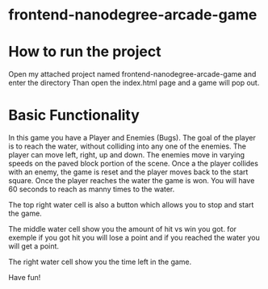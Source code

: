 frontend-nanodegree-arcade-game
===============================

How to run the project
======================
Open my attached project named frontend-nanodegree-arcade-game and enter the directory
Than open the index.html page and a game will pop out.

Basic Functionality
====================
In this game you have a Player and Enemies (Bugs). The goal of the player is to reach the water, without colliding into any one of the enemies. The player can move left, right, up and down. The enemies move in varying speeds on the paved block portion of the scene. Once a the player collides with an enemy, the game is reset and the player moves back to the start square. Once the player reaches the water the game is won. You will have 60 seconds to reach as manny times to the water. 

The top right water cell is also a button which allows you to stop and start the game.

The middle water cell show you the amount of hit vs win you got. for exemple if you got hit you will lose a point and if you reached the water you will get a point.

The right water cell show you the time left in the game.

Have fun!
